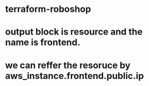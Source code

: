 # terraform-roboshop

# output block is resource and the name is frontend.

# we can reffer the resoruce by aws_instance.frontend.public.ip



